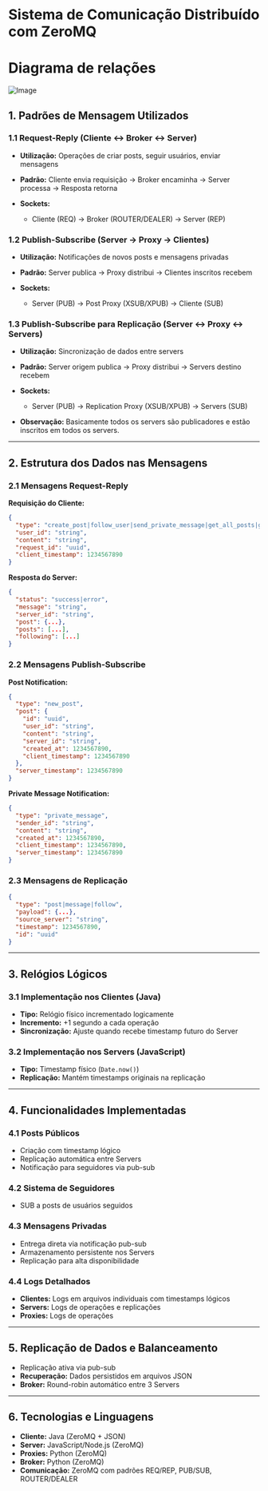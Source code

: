 # Sistema de Comunicação Distribuído com ZeroMQ


# Diagrama de relações 

![Image](https://github.com/user-attachments/assets/2896e384-881b-494b-9962-05802a1973d9)

## 1. Padrões de Mensagem Utilizados

### 1.1 Request-Reply (Cliente ↔ Broker ↔ Server)

* **Utilização:** Operações de criar posts, seguir usuários, enviar mensagens
* **Padrão:** Cliente envia requisição → Broker encaminha → Server processa → Resposta retorna
* **Sockets:**

  * Cliente (REQ) → Broker (ROUTER/DEALER) → Server (REP)

### 1.2 Publish-Subscribe (Server → Proxy → Clientes)

* **Utilização:** Notificações de novos posts e mensagens privadas
* **Padrão:** Server publica → Proxy distribui → Clientes inscritos recebem
* **Sockets:**

  * Server (PUB) → Post Proxy (XSUB/XPUB) → Cliente (SUB)

### 1.3 Publish-Subscribe para Replicação (Server ↔ Proxy ↔ Servers)

* **Utilização:** Sincronização de dados entre servers
* **Padrão:** Server origem publica → Proxy distribui → Servers destino recebem
* **Sockets:**

  * Server (PUB) → Replication Proxy (XSUB/XPUB) → Servers (SUB)
* **Observação:** Basicamente todos os servers são publicadores e estão inscritos em todos os servers.

---

## 2. Estrutura dos Dados nas Mensagens

### 2.1 Mensagens Request-Reply

**Requisição do Cliente:**

```json
{
  "type": "create_post|follow_user|send_private_message|get_all_posts|get_following",
  "user_id": "string",
  "content": "string",
  "request_id": "uuid",
  "client_timestamp": 1234567890
}
```

**Resposta do Server:**

```json
{
  "status": "success|error",
  "message": "string",
  "server_id": "string",
  "post": {...},
  "posts": [...],
  "following": [...]
}
```

### 2.2 Mensagens Publish-Subscribe

**Post Notification:**

```json
{
  "type": "new_post",
  "post": {
    "id": "uuid",
    "user_id": "string",
    "content": "string",
    "server_id": "string",
    "created_at": 1234567890,
    "client_timestamp": 1234567890
  },
  "server_timestamp": 1234567890
}
```

**Private Message Notification:**

```json
{
  "type": "private_message",
  "sender_id": "string",
  "content": "string",
  "created_at": 1234567890,
  "client_timestamp": 1234567890,
  "server_timestamp": 1234567890
}
```

### 2.3 Mensagens de Replicação

```json
{
  "type": "post|message|follow",
  "payload": {...},
  "source_server": "string",
  "timestamp": 1234567890,
  "id": "uuid"
}
```

---

## 3. Relógios Lógicos

### 3.1 Implementação nos Clientes (Java)

* **Tipo:** Relógio físico incrementado logicamente
* **Incremento:** +1 segundo a cada operação
* **Sincronização:** Ajuste quando recebe timestamp futuro do Server

### 3.2 Implementação nos Servers (JavaScript)

* **Tipo:** Timestamp físico (`Date.now()`)
* **Replicação:** Mantém timestamps originais na replicação

---

## 4. Funcionalidades Implementadas

### 4.1 Posts Públicos

* Criação com timestamp lógico
* Replicação automática entre Servers
* Notificação para seguidores via pub-sub

### 4.2 Sistema de Seguidores

* SUB a posts de usuários seguidos

### 4.3 Mensagens Privadas

* Entrega direta via notificação pub-sub
* Armazenamento persistente nos Servers
* Replicação para alta disponibilidade

### 4.4 Logs Detalhados

* **Clientes:** Logs em arquivos individuais com timestamps lógicos
* **Servers:** Logs de operações e replicações
* **Proxies:** Logs de operações

---

## 5. Replicação de Dados e Balanceamento

* Replicação ativa via pub-sub
* **Recuperação:** Dados persistidos em arquivos JSON
* **Broker:** Round-robin automático entre 3 Servers

---

## 6. Tecnologias e Linguagens

* **Cliente:** Java (ZeroMQ + JSON)
* **Server:** JavaScript/Node.js (ZeroMQ)
* **Proxies:** Python (ZeroMQ)
* **Broker:** Python (ZeroMQ)
* **Comunicação:** ZeroMQ com padrões REQ/REP, PUB/SUB, ROUTER/DEALER